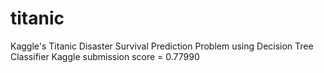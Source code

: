 # titanic
Kaggle's Titanic Disaster Survival Prediction Problem using Decision Tree Classifier
Kaggle submission score = 0.77990

